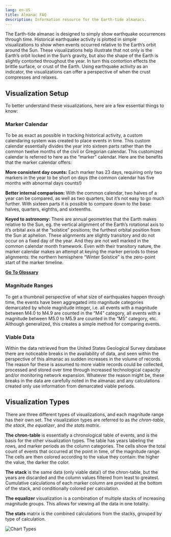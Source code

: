 ```yaml
---
lang: en-US
title: Almanac FAQ
description: Information resource for the Earth-tide almanacs.
---
```


The Earth-tide almanac is designed to simply show earthquake occurrences through time. Historical earthquake activity is plotted in simple visualizations to show when events occurred relative to the Earth’s orbit around the Sun. These visualizations help illustrate that not only is the Earth’s orbit locked in the Sun’s gravity, but also the shape of the Earth is slightly contorted throughout the year. In turn this contortion effects the brittle surface, or crust of the Earth. Using earthquake activity as an indicator, the  visualizations can offer a perspective of when the crust compresses and relaxes.

## Visualization Setup

To better understand these visualizations, here are a few essential things to know:

### Marker Calendar

To be as exact as possible in tracking historical activity, a custom calendaring system was created to place events in time. This custom calendar essentially divides the year into sixteen parts rather than the common twelve months of the civil or Gregorian calendar. This customized calendar is referred to here as the “marker” calendar. Here are the benefits that the marker calendar offers:

**More consistent day counts:** Each marker has 23 days, requiring only two markers in the year to be short on days (the common calendar has five months with abnormal days counts!)

**Better internal comparison:** With the common calendar, two halves of a year can be compared, as well as two quarters, but it’s not easy to go much further. With sixteen parts it is possible to compare down to the base: halves, quarters, eighths, and sixteenths.

**Keyed to astronomy:** There are annual geometries that the Earth makes relative to the Sun, eg. the vertical alignment of the Earth’s rotational axis to it’s orbital axis at the “solstice” positions; the furthest orbital position from the Sun at aphelion. These alignments are slightly transitory and do not occur on a fixed day of the year. And they are not well marked in the common calendar month framework. Even with their transitory nature, the marker calendar makes an attempt at keying the marker periods to these alignments: the northern hemisphere “Winter Solstice” is the zero-point start of the marker timeline.

[**Go To Glossary**](../glossary/readme.md#markers)

### Magnitude Ranges

To get a thumbnail perspective of what size of earthquakes happen through time, the events have been aggregated into magnitude categories demarcated by whole magnitude integer, i.e. all events with a magnitude between M4.0 to M4.9 are counted in the “M4” category, all events with a magnitude between M5.0 to M5.9 are counted in the “M5” category, etc. Although generalized, this creates a simple method for comparing events.

### Viable Data

Within the data retrieved from the United States Geological Survey database there are noticeable breaks in the availability of data, and seen within the perspective of this almanac as sudden increases in the volume of records. The reason for these is assumed to more viable records could be collected, processed and stored over time through increased technological capacity and/or monitoring network expansion. Whatever the reason might be, these breaks in the data are carefully noted in the almanac and any calculations created only use information from demarcated viable periods. 

## Visualization Types

There are three different types of visualizations, and each magnitude range has their own set. The visualization types are referred to as _the chron-table_, _the stack_, _the equalizer_, and _the stats matrix_.

**The chron-table** is essentially a chronological table of events, and is the basis for the other visualization types. The table has years labeling the rows, and marker periods as the column categories. The cells show the total count of events that occurred at the point in time, of the magnitude range. The cells are then colored according to the value they contain: the higher the value, the darker the color.

**The stack** is the same data (only viable data!) of the chron-table, but the years are discarded and the column values filtered from least to greatest. Cumulative calculations of each marker column are provided at the bottom of the stack, and conditionally colored per calculation. 

**The equalizer** visualization is a combination of multiple stacks of increasing magnitude groups. This allows for viewing all the data in one totality.

**The stats** matrix is the combined calculations from the stacks, grouped by type of calculation.

![Chart Types](https://craton.sfo2.cdn.digitaloceanspaces.com/qw-main/chrt/chart-types.svg)